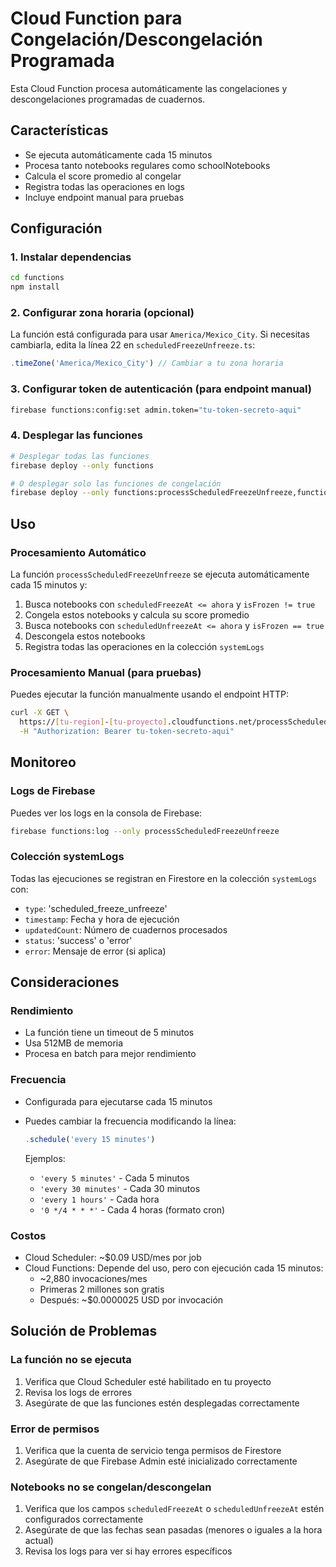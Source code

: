 # Cloud Function para Congelación/Descongelación Programada

Esta Cloud Function procesa automáticamente las congelaciones y descongelaciones programadas de cuadernos.

## Características

- Se ejecuta automáticamente cada 15 minutos
- Procesa tanto notebooks regulares como schoolNotebooks
- Calcula el score promedio al congelar
- Registra todas las operaciones en logs
- Incluye endpoint manual para pruebas

## Configuración

### 1. Instalar dependencias

```bash
cd functions
npm install
```

### 2. Configurar zona horaria (opcional)

La función está configurada para usar `America/Mexico_City`. Si necesitas cambiarla, edita la línea 22 en `scheduledFreezeUnfreeze.ts`:

```typescript
.timeZone('America/Mexico_City') // Cambiar a tu zona horaria
```

### 3. Configurar token de autenticación (para endpoint manual)

```bash
firebase functions:config:set admin.token="tu-token-secreto-aqui"
```

### 4. Desplegar las funciones

```bash
# Desplegar todas las funciones
firebase deploy --only functions

# O desplegar solo las funciones de congelación
firebase deploy --only functions:processScheduledFreezeUnfreeze,functions:processScheduledFreezeUnfreezeManual
```

## Uso

### Procesamiento Automático

La función `processScheduledFreezeUnfreeze` se ejecuta automáticamente cada 15 minutos y:

1. Busca notebooks con `scheduledFreezeAt <= ahora` y `isFrozen != true`
2. Congela estos notebooks y calcula su score promedio
3. Busca notebooks con `scheduledUnfreezeAt <= ahora` y `isFrozen == true`
4. Descongela estos notebooks
5. Registra todas las operaciones en la colección `systemLogs`

### Procesamiento Manual (para pruebas)

Puedes ejecutar la función manualmente usando el endpoint HTTP:

```bash
curl -X GET \
  https://[tu-region]-[tu-proyecto].cloudfunctions.net/processScheduledFreezeUnfreezeManual \
  -H "Authorization: Bearer tu-token-secreto-aqui"
```

## Monitoreo

### Logs de Firebase

Puedes ver los logs en la consola de Firebase:
```bash
firebase functions:log --only processScheduledFreezeUnfreeze
```

### Colección systemLogs

Todas las ejecuciones se registran en Firestore en la colección `systemLogs` con:
- `type`: 'scheduled_freeze_unfreeze'
- `timestamp`: Fecha y hora de ejecución
- `updatedCount`: Número de cuadernos procesados
- `status`: 'success' o 'error'
- `error`: Mensaje de error (si aplica)

## Consideraciones

### Rendimiento
- La función tiene un timeout de 5 minutos
- Usa 512MB de memoria
- Procesa en batch para mejor rendimiento

### Frecuencia
- Configurada para ejecutarse cada 15 minutos
- Puedes cambiar la frecuencia modificando la línea:
  ```typescript
  .schedule('every 15 minutes')
  ```
  
  Ejemplos:
  - `'every 5 minutes'` - Cada 5 minutos
  - `'every 30 minutes'` - Cada 30 minutos
  - `'every 1 hours'` - Cada hora
  - `'0 */4 * * *'` - Cada 4 horas (formato cron)

### Costos
- Cloud Scheduler: ~$0.09 USD/mes por job
- Cloud Functions: Depende del uso, pero con ejecución cada 15 minutos:
  - ~2,880 invocaciones/mes
  - Primeras 2 millones son gratis
  - Después: ~$0.0000025 USD por invocación

## Solución de Problemas

### La función no se ejecuta
1. Verifica que Cloud Scheduler esté habilitado en tu proyecto
2. Revisa los logs de errores
3. Asegúrate de que las funciones estén desplegadas correctamente

### Error de permisos
1. Verifica que la cuenta de servicio tenga permisos de Firestore
2. Asegúrate de que Firebase Admin esté inicializado correctamente

### Notebooks no se congelan/descongelan
1. Verifica que los campos `scheduledFreezeAt` o `scheduledUnfreezeAt` estén configurados correctamente
2. Asegúrate de que las fechas sean pasadas (menores o iguales a la hora actual)
3. Revisa los logs para ver si hay errores específicos